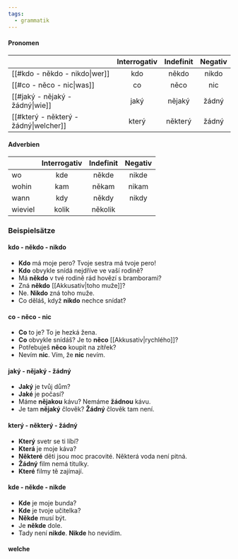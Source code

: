 ```yaml
---
tags:
  - grammatik
---
```

#### Pronomen
| | **Interrogativ** | **Indefinit** | **Negativ** |
|:--| :--:|:--:|:--:|
| [[#kdo - někdo - nikdo\|wer]] |kdo | někdo | nikdo |
|  [[#co - něco - nic\|was]] | co | něco | nic |
| [[#jaký - nějaký - žádný\|wie]] | jaký | nějaký | žádný |
| [[#který - některý - žádný\|welcher]] | který | některý | žádný |

#### Adverbien
| | **Interrogativ** | **Indefinit** | **Negativ** |
|:--| :--:|:--:|:--:|
| wo |kde | někde | nikde |
| wohin | kam | někam | nikam |
| wann | kdy | někdy | nikdy |
| wieviel | kolik | několik |  |

### Beispielsätze
#### kdo - někdo - nikdo
 - **Kdo** má moje pero? Tvoje sestra má tvoje pero!
 -  **Kdo** obvykle snídá nejdříve ve vaší rodině?
 -  Má **někdo** v tvé rodině rád hovězí s bramborami?
 - Zná **někdo** [[Akkusativ|toho muže]]?
 - Ne. **Nikdo** zná toho muže.
 - Co děláš, když **nikdo** nechce snídat?

#### co - něco - nic
- **Co** to je? To je hezká žena.
- **Co** obvykle snídáš? Je to **něco** [[Akkusativ|rychlého]]?
- Potřebuješ **něco** koupit na zítřek?
- Nevím **nic**. Vím, že **nic** nevím.

#### jaký - nějaký - žádný
- **Jaký** je tvůj dům?
- **Jaké** je počasí?
- Máme **nějakou** kávu? Nemáme **žádnou** kávu.
- Je tam **nějaký** člověk? **Žádný** člověk tam není.

#### který - některý - žádný  
- **Který** svetr se ti líbí? 
- **Která** je moje káva?  
- **Některé** děti jsou moc pracovité. Některá voda není pitná.  
- **Žádný** film nemá titulky.
- **Které** filmy tě zajímají.

#### kde - někde - nikde  
- **Kde** je moje bunda? 
- **Kde** je tvoje učitelka?  
- **Někde** musí být. 
- Je **někde** dole.  
- Tady není **nikde**. **Nikde** ho nevidím.

#### welche